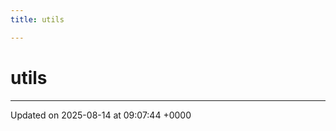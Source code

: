 ```yaml
---
title: utils

---
```


# utils








-------------------------------

Updated on 2025-08-14 at 09:07:44 +0000